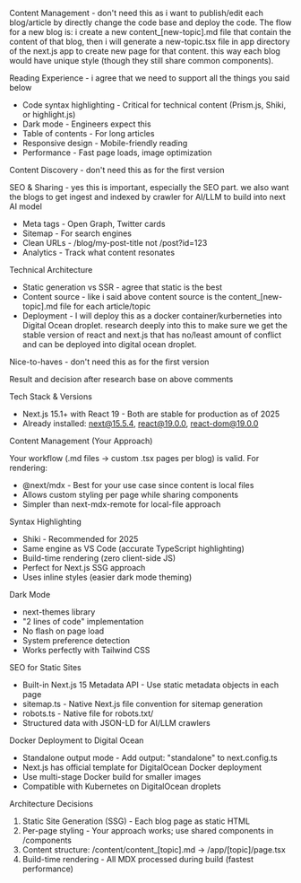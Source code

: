 Content Management - don't need this as i want to publish/edit each blog/article by directly change the code base and deploy the code. The flow for a new blog is: i create a new content_[new-topic].md file that contain the content of that blog, then i will generate a new-topic.tsx file in app directory of the next.js app to create new page for that content. this way each blog would have unique style (though they still share common components).

Reading Experience - i agree that we need to support all the things you said below

- Code syntax highlighting - Critical for technical content (Prism.js, Shiki, or highlight.js)
- Dark mode - Engineers expect this
- Table of contents - For long articles
- Responsive design - Mobile-friendly reading
- Performance - Fast page loads, image optimization

Content Discovery - don't need this as for the first version

SEO & Sharing - yes this is important, especially the SEO part. we also want the blogs to get ingest and indexed by crawler for AI/LLM to build into next AI model

- Meta tags - Open Graph, Twitter cards
- Sitemap - For search engines
- Clean URLs - /blog/my-post-title not /post?id=123
- Analytics - Track what content resonates

Technical Architecture

- Static generation vs SSR - agree that static is the best
- Content source - like i said above content source is the content_[new-topic].md file for each article/topic
- Deployment - I will deploy this as a docker container/kurberneties into Digital Ocean droplet. research deeply into this to make sure we get the stable version of react and next.js that has no/least amount of conflict and can be deployed into digital ocean droplet.

Nice-to-haves - don't need this as for the first version


Result and decision after research base on above comments


Tech Stack & Versions

- Next.js 15.1+ with React 19 - Both are stable for production as of 2025
- Already installed: next@15.5.4, react@19.0.0, react-dom@19.0.0

Content Management (Your Approach)

Your workflow (.md files → custom .tsx pages per blog) is valid. For rendering:
- @next/mdx - Best for your use case since content is local files
- Allows custom styling per page while sharing components
- Simpler than next-mdx-remote for local-file approach

Syntax Highlighting

- Shiki - Recommended for 2025
- Same engine as VS Code (accurate TypeScript highlighting)
- Build-time rendering (zero client-side JS)
- Perfect for Next.js SSG approach
- Uses inline styles (easier dark mode theming)

Dark Mode

- next-themes library
- "2 lines of code" implementation
- No flash on page load
- System preference detection
- Works perfectly with Tailwind CSS

SEO for Static Sites

- Built-in Next.js 15 Metadata API - Use static metadata objects in each page
- sitemap.ts - Native Next.js file convention for sitemap generation
- robots.ts - Native file for robots.txt/
- Structured data with JSON-LD for AI/LLM crawlers

Docker Deployment to Digital Ocean

- Standalone output mode - Add output: "standalone" to next.config.ts
- Next.js has official template for DigitalOcean Docker deployment
- Use multi-stage Docker build for smaller images
- Compatible with Kubernetes on DigitalOcean droplets

Architecture Decisions

1. Static Site Generation (SSG) - Each blog page as static HTML
2. Per-page styling - Your approach works; use shared components in /components
3. Content structure: /content/content_[topic].md → /app/[topic]/page.tsx
4. Build-time rendering - All MDX processed during build (fastest performance)